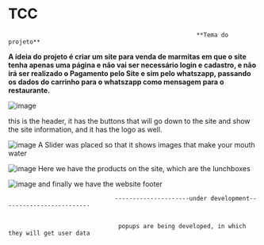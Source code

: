 # TCC
                                                         **Tema do projeto**
__A ideia do projeto é criar um site para venda de marmitas em que o site tenha apenas uma página e não vai ser necessário login e cadastro, e não irá ser realizado o Pagamento pelo Site e sim pelo whatszapp, passando os dados do carrinho para o whatszapp como mensagem para o restaurante.__

![image](https://user-images.githubusercontent.com/54044869/121618214-cc567a00-ca3c-11eb-997a-d617be56b403.png)

this is the header, it has the buttons that will go down to the site and show the site information, and it has the logo as well.

![image](https://user-images.githubusercontent.com/54044869/121618380-0a539e00-ca3d-11eb-8c86-15d753d383d5.png)
A Slider was placed so that it shows images that make your mouth water

![image](https://user-images.githubusercontent.com/54044869/121618498-3ec75a00-ca3d-11eb-8f33-a2337f951e43.png)
Here we have the products on the site, which are the lunchboxes

![image](https://user-images.githubusercontent.com/54044869/121618605-6d453500-ca3d-11eb-9426-9e1f70a9028f.png)
and finally we have the website footer

                                  ---------------------under development-------------------------


                                   popups are being developed, in which they will get user data


